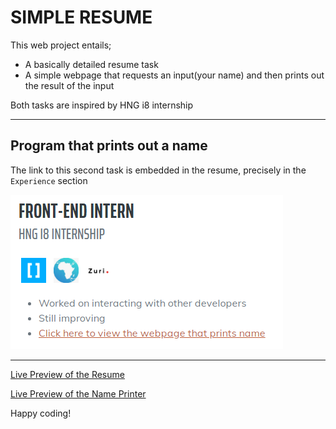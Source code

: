 # SIMPLE RESUME

This web project entails;

- A basically detailed resume task
- A simple webpage that requests an input(your name) and then prints out the result of the input

Both tasks are inspired by HNG i8 internship

---

## Program that prints out a name

The link to this second task is embedded in the resume, precisely in the `Experience` section

![Name printer](/images/name_printer.png)

---

[Live Preview of the Resume](https://adeniyibabatunde.netlify.app/)

[Live Preview of the Name Printer](https://adeniyibabatunde.netlify.app/print_name.html)

Happy coding!
